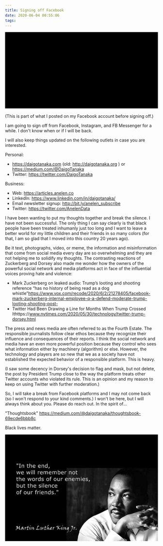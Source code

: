 ```yaml
---
title: Signing off Facebook
date: 2020-06-04 00:55:06
tags:
---
```

![blackout](/images/blackout.png)

(This is part of what I posted on my Facebook account before signing off.)

I am going to sign off from Facebook, Instagram, and FB Messenger for a while.
I don't know when or if I will be back.

I will also keep things updated on the following outlets in case you are interested.

Personal:
- https://daigotanaka.com (old: http://daigotanaka.org ) or https://medium.com/@DaigoTanaka
- Twitter: https://twitter.com/DaigoTanaka

Business:
- Web: https://articles.anelen.co
- LinkedIn: https://www.linkedin.com/in/daigotanaka/
- Email newsletter signup: http://bit.ly/anelen_subscribe
- Twitter: https://twitter.com/AnelenData

I have been wanting to put my thoughts together and break the silence. I have not been successful. The only thing I can say clearly is that black people have been treated inhumanly just too long and I want to leave a better world for my little children and their friends in so many colors (for that, I am so glad that I moved into this country 20 years ago).

Be it text, photographs, video, or meme, the information and misinformation that come from social media every day are so overwhelming and they are not helping me to solidify my thoughts. The contrasting reactions of Zuckerberg and Dorsey also made me wonder how the owners of the powerful social network and media platforms act in face of the influential voices proving hate and violence:

- Mark Zuckerberg on leaked audio: Trump’s looting and shooting reference “has no history of being read as a dog whistle”https://www.vox.com/recode/2020/6/2/21278405/facebook-mark-zuckerberg-internal-employee-q-a-defend-moderate-trump-looting-shooting-post-
- Twitter Had Been Drawing a Line for Months When Trump Crossed Ithttps://www.nytimes.com/2020/05/30/technology/twitter-trump-dorsey.html

The press and news media are often referred to as the Fourth Estate. The responsible journalists follow clear ethos because they recognize their influence and consequences of their reports. I think the social network and media have an even more powerful position because they control who sees what information either by machinery (algorithm) or else. However, the technology and players are so new that we as a society have not established the expected behavior of a responsible platform. This is heavy.

(I saw some decency in Dorsey's decision to flag and mask, but not delete, the post by President Trump close to the way the platform treats other Twitter accounts who violated its rule. This is an opinion and my reason to keep on using Twitter with further moderation.)

So, I will take a break from Facebook platforms and I may not come back (so I won't respond to your kind comments.) I won't be here, but I will always think about you. Please do reach out. In the spirit of...

"Thoughtsbook" https://medium.com/@daigotanaka/thoughtsbook-69ecde6bbb8c

Black lives matter.

![mlk](/images/mlk-on-silent-friends.jpg)
